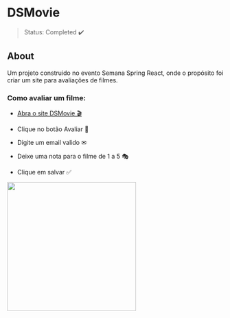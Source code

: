 # DSMovie

> Status: Completed ✔️

## About

<p> Um projeto construido no evento Semana Spring React, onde o propósito foi criar um site para avaliações de filmes. </p>

### Como avaliar um filme:

* [Abra o site DSMovie 🎬](https://dsmovie-leonardoamaral.netlify.app/)

* Clique no botão Avaliar 🌟
* Digite um email valido ✉
* Deixe uma nota para o filme de 1 a 5 🎭
* Clique em salvar ✅

<img height="300px" src="https://user-images.githubusercontent.com/86934921/157894458-2bb7d43d-3490-49e8-a1fa-526f7c21eac8.gif"/>




